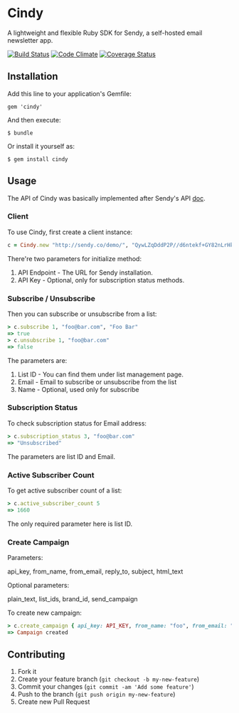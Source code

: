 # Cindy

A lightweight and flexible Ruby SDK for Sendy, a self-hosted email newsletter app.

[![Build Status](https://travis-ci.org/polydice/cindy.png?branch=master)](https://travis-ci.org/polydice/cindy)
[![Code Climate](https://codeclimate.com/github/polydice/cindy.png)](https://codeclimate.com/github/polydice/cindy)
[![Coverage Status](https://coveralls.io/repos/polydice/cindy/badge.png)](https://coveralls.io/r/polydice/cindy)

## Installation

Add this line to your application's Gemfile:

    gem 'cindy'

And then execute:

    $ bundle

Or install it yourself as:

    $ gem install cindy

## Usage

The API of Cindy was basically implemented after Sendy's API [doc](http://sendy.co/api).

### Client

To use Cindy, first create a client instance:

```ruby
c = Cindy.new "http://sendy.co/demo/", "QywLZqDddP2P//d6ntekf+GY82nLrHke"
```

There're two parameters for initialize method:

1. API Endpoint - The URL for Sendy installation.
2. API Key - Optional, only for subscription status methods.

### Subscribe / Unsubscribe

Then you can subscribe or unsubscribe from a list:

```ruby
> c.subscribe 1, "foo@bar.com", "Foo Bar"
=> true
> c.unsubscribe 1, "foo@bar.com"
=> false
```

The parameters are:

1. List ID - You can find them under list management page.
2. Email - Email to subscribe or unsubscribe from the list
3. Name - Optional, used only for subscribe

### Subscription Status

To check subscription status for Email address:

```ruby
> c.subscription_status 3, "foo@bar.com"
=> "Unsubscribed"
```

The parameters are list ID and Email.

### Active Subscriber Count

To get active subscriber count of a list:

```ruby
> c.active_subscriber_count 5
=> 1660
```

The only required parameter here is list ID.

### Create Campaign

Parameters:

api_key, from_name, from_email, reply_to, subject, html_text

Optional parameters:

plain_text, list_ids, brand_id, send_campaign

To create new campaign:

```ruby
> c.create_campaign { api_key: API_KEY, from_name: "foo", from_email: "foo@bar.com", reply_to: "foo@bar.com", subject: "Hello, world", html_text: "<h1>Hello, world</h1>" }
=> Campaign created
```

## Contributing

1. Fork it
2. Create your feature branch (`git checkout -b my-new-feature`)
3. Commit your changes (`git commit -am 'Add some feature'`)
4. Push to the branch (`git push origin my-new-feature`)
5. Create new Pull Request
